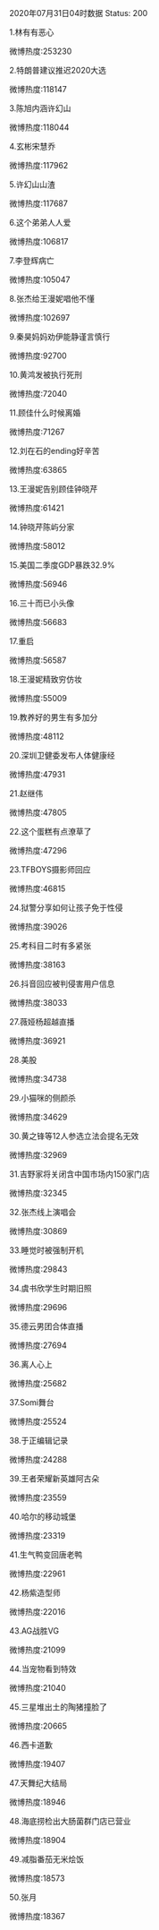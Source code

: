 2020年07月31日04时数据
Status: 200

1.林有有恶心

微博热度:253230

2.特朗普建议推迟2020大选

微博热度:118147

3.陈旭内涵许幻山

微博热度:118044

4.玄彬宋慧乔

微博热度:117962

5.许幻山山渣

微博热度:117687

6.这个弟弟人人爱

微博热度:106817

7.李登辉病亡

微博热度:105047

8.张杰给王漫妮唱他不懂

微博热度:102697

9.秦昊妈妈劝伊能静谨言慎行

微博热度:92700

10.黄鸿发被执行死刑

微博热度:72040

11.顾佳什么时候离婚

微博热度:71267

12.刘在石的ending好辛苦

微博热度:63865

13.王漫妮告别顾佳钟晓芹

微博热度:61421

14.钟晓芹陈屿分家

微博热度:58012

15.美国二季度GDP暴跌32.9%

微博热度:56946

16.三十而已小头像

微博热度:56683

17.重启

微博热度:56587

18.王漫妮精致穷仿妆

微博热度:55009

19.教养好的男生有多加分

微博热度:48112

20.深圳卫健委发布人体健康经

微博热度:47931

21.赵继伟

微博热度:47805

22.这个蛋糕有点潦草了

微博热度:47296

23.TFBOYS摄影师回应

微博热度:46815

24.狱警分享如何让孩子免于性侵

微博热度:39026

25.考科目二时有多紧张

微博热度:38163

26.抖音回应被判侵害用户信息

微博热度:38033

27.薇娅杨超越直播

微博热度:36921

28.美股

微博热度:34738

29.小猫咪的侧颜杀

微博热度:34629

30.黄之锋等12人参选立法会提名无效

微博热度:32969

31.吉野家将关闭含中国市场内150家门店

微博热度:32345

32.张杰线上演唱会

微博热度:30869

33.睡觉时被强制开机

微博热度:29843

34.虞书欣学生时期旧照

微博热度:29696

35.德云男团合体直播

微博热度:27694

36.离人心上

微博热度:25682

37.Somi舞台

微博热度:25524

38.于正编辑记录

微博热度:24288

39.王者荣耀新英雄阿古朵

微博热度:23559

40.哈尔的移动城堡

微博热度:23319

41.生气鸭变回唐老鸭

微博热度:22961

42.杨紫造型师

微博热度:22016

43.AG战胜VG

微博热度:21099

44.当宠物看到特效

微博热度:21040

45.三星堆出土的陶猪撞脸了

微博热度:20665

46.西卡道歉

微博热度:19407

47.天舞纪大结局

微博热度:18946

48.海底捞检出大肠菌群门店已营业

微博热度:18904

49.减脂番茄无米烩饭

微博热度:18573

50.张月

微博热度:18367

